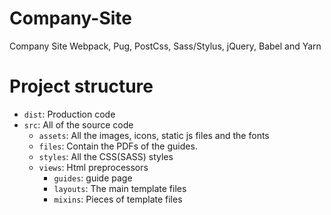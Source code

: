 # Company-Site

Company Site
Webpack, Pug, PostCss, Sass/Stylus, jQuery, Babel and Yarn

# Project structure

- `dist`: Production code
- `src`: All of the source code
  - `assets`: All the images, icons, static js files and the fonts
  - `files`: Contain the PDFs of the guides.
  - `styles`: All the CSS(SASS) styles
  - `views`: Html preprocessors
    - `guides`: guide page
    - `layouts`: The main template files
    - `mixins`: Pieces of template files
